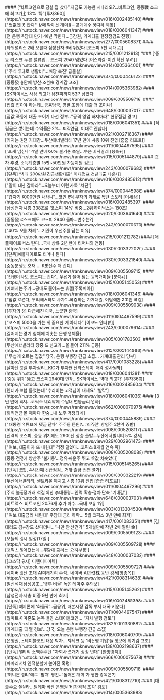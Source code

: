 <head><meta charset="utf-8"><title>Vers : 20250616_2043 </title></head>
#### [“비트코인으로 잠실 집 샀다” 지금도 가능한 시나리오?…비트코인, 중동戰 쇼크에 최고가比 13% ‘뚝’ [투자360]](https://m.stock.naver.com/news/ranknews/view/016/0002485140)
#### ["헐값엔 못 판다" 상폐 막아선 개미들…공개매수 잇따라 제동](https://m.stock.naver.com/news/ranknews/view/018/0006041347)
#### [전 은행 주담대 만기 40년 막힌다…금감원, 가계대출 현장점검도 진행](https://m.stock.naver.com/news/ranknews/view/277/0005608371)
#### [타워팰리스 2배 오를때 삼성전자 6배 뛰었다 [코스피 5천 시대로]](https://m.stock.naver.com/news/ranknews/view/215/0001212913)
#### [‘중동 리스크’ 누른 밸류업… 코스피 2940 넘었다 [이스라엘-이란 확전 우려]](https://m.stock.naver.com/news/ranknews/view/014/0005364001)
#### ["주식 투자로 생활비"…'배당 촉진' 급물살](https://m.stock.naver.com/news/ranknews/view/374/0000446122)
#### [중동發 불안에 방산·조선株 경계감 고조](https://m.stock.naver.com/news/ranknews/view/014/0005363982)
#### [SK하이닉스 사상 최고가 삼천피까지 53P 남았다](https://m.stock.naver.com/news/ranknews/view/009/0005509716)
#### [집값 잡아야 하는데…금융당국, 영끌 조짐에 대출 더 조이나](https://m.stock.naver.com/news/ranknews/view/648/0000037017)
#### [집값 폭등에 대출 조이기 나선 정부…"공격 영업 하지마라" 현장점검 경고](https://m.stock.naver.com/news/ranknews/view/018/0006041351)
#### [적립금은 쌓이는데 수익률은 2%…퇴직연금, 이대로 괜찮나](https://m.stock.naver.com/news/ranknews/view/021/0002716367)
#### [커지는 원전 기대감…두산에너빌리티 17년 만에 시총 10위 진입 [줍줍 리포트]](https://m.stock.naver.com/news/ranknews/view/011/0004497595)
#### ['호재 넘친다' 4일 만에 60% 불기둥 폭발…무슨 회사길래 [종목+]](https://m.stock.naver.com/news/ranknews/view/015/0005144879)
#### [2차 추경, 소득계층별 15만~50만원 차등지원 검토](https://m.stock.naver.com/news/ranknews/view/243/0000079683)
#### [[단독] “최대 200만원 긴급생활대출” 이재명표 청년대출 나온다](https://m.stock.naver.com/news/ranknews/view/016/0002485612)
#### ["딸이 대신 갚아라"…오늘부터 이런 카톡 '차단'](https://m.stock.naver.com/news/ranknews/view/374/0000445988)
#### [“갑자기 6000만원 내라니”…코인 6억 부자의 과태료 폭탄 스토리 [이세상]](https://m.stock.naver.com/news/ranknews/view/016/0002485397)
#### [삼성전자 시총 338조로 ‘코스피 14%’ 비중…2위 하이닉스는 180조](https://m.stock.naver.com/news/ranknews/view/020/0003641640)
#### [중동發 리스크에도 코스피 2940 돌파…변수는?](https://m.stock.naver.com/news/ranknews/view/243/0000079679)
#### ["40% 오를 차례"…기관이 우선주를 담는 이유](https://m.stock.naver.com/news/ranknews/view/215/0001212782)
#### [애플페이로 버스 탄다…국내 상륙 2년 만에 티머니와 연동](https://m.stock.naver.com/news/ranknews/view/030/0003322020)
#### [[단독]애플페이로도 티머니 된다](https://m.stock.naver.com/news/ranknews/view/030/0003321840)
#### [중동분쟁도 호재 … K방산주 더 간다](https://m.stock.naver.com/news/ranknews/view/009/0005509715)
#### ['전쟁이 나도 코스피는 간다'…무섭게 쓸어 담는 동학개미들 [분석+]](https://m.stock.naver.com/news/ranknews/view/015/0005145053)
#### [예뻐지는 주가…공매도 줄어드는 휴젤[주톡피아]](https://m.stock.naver.com/news/ranknews/view/018/0006041346)
#### [“집값 오른다, 무리해서라도 사자”...폭증하는 가계대출, 이달에만 2조원 폭증](https://m.stock.naver.com/news/ranknews/view/009/0005509038)
#### [[투자의 창] 다급해진 미국, 느긋한 중국](https://m.stock.naver.com/news/ranknews/view/011/0004497599)
#### [“코스피 5000을 가는 게 중요한 게 아니다” [이코노 인터뷰]](https://m.stock.naver.com/news/ranknews/view/243/0000079614)
#### [길어지는 경기 침체에 치솟는 은행 연체율](https://m.stock.naver.com/news/ranknews/view/005/0001783503)
#### [두산에너빌리티 장중 또 신고가…올 들어 211% 급등](https://m.stock.naver.com/news/ranknews/view/015/0005144988)
#### ["무섭게 오르는 집값" 당국, 은행 부행장 긴급 소집… 가계대출 관리 당부](https://m.stock.naver.com/news/ranknews/view/417/0001083228)
#### [살아난 호텔 투자심리…KIC가 투자한 신라스테이, 매각 성사될까](https://m.stock.naver.com/news/ranknews/view/018/0006041381)
#### [‘중동 위기’ 뚫고 코스피 2940대 안착…SK하이닉스 ‘역대 최고가’ [투자360]](https://m.stock.naver.com/news/ranknews/view/016/0002485604)
#### [렌터카 보험 들었는데 "수리비는 고객님이 내세요" '발칵'](https://m.stock.naver.com/news/ranknews/view/018/0006041036)
#### [3년 만에 최저…코픽스 내리막에 주담대 변동금리 인하](https://m.stock.naver.com/news/ranknews/view/662/0000070975)
#### [퇴직연금 볼 때마다 한숨…내 노후 걱정되네](https://m.stock.naver.com/news/ranknews/view/374/0000445889)
#### ["대통령 유튜브에 댓글 달자" 주주들 탄원?…'리쥬란' 창업주 2천억 증발](https://m.stock.naver.com/news/ranknews/view/008/0005208117)
#### [진격의 코스피, 중동 위기에도 2900선 상승 출발…두산에너빌리티 5% 강세](https://m.stock.naver.com/news/ranknews/view/029/0002961473)
#### ["여보, 대출이자 또 내린대" 걱정 덜었다…코픽스 8개월 연속 뚝](https://m.stock.naver.com/news/ranknews/view/008/0005208088)
#### [중동 전쟁에 방산주 '불기둥'…정유·해운주 뛰고 金값 치솟았다](https://m.stock.naver.com/news/ranknews/view/015/0005145265)
#### [[단독] 코빗, 4시간째 긴급점검…거래·출금 전면 불가](https://m.stock.naver.com/news/ranknews/view/030/0003322219)
#### [두산에너빌리티, 셀트리온 제치고 시총 10위 진입 [줍줍 리포트]](https://m.stock.naver.com/news/ranknews/view/011/0004497296)
#### [주식 불공정거래 척결 외친 李대통령…인력 확충·절차 단축 '기대감'](https://m.stock.naver.com/news/ranknews/view/648/0000037031)
#### [비트맥스, 비트코인 20.76개 추가 매수…국내 보유 1위](https://m.stock.naver.com/news/ranknews/view/003/0013304530)
#### ["여보 대출금리 내린대" 주담대 금리 하락… 5월 코픽스 3년 만에 최저](https://m.stock.naver.com/news/ranknews/view/417/0001083351)
#### [김대리도 김부장도 샀다더니…“나만 안 산건가” 5개월만에 작년 2배 팔린 金](https://m.stock.naver.com/news/ranknews/view/009/0005509123)
#### [오늘의 증시 일정(17일)](https://m.stock.naver.com/news/ranknews/view/009/0005509728)
#### [코픽스 떨어졌는데…주담대 금리는 '요지부동'](https://m.stock.naver.com/news/ranknews/view/648/0000037032)
#### [[코스닥 공시] 디앤디파마텍](https://m.stock.naver.com/news/ranknews/view/009/0005509727)
#### [네이버 출신 초대 AI미래기획 수석…네이버·AI관련株 동반 강세[핫종목]](https://m.stock.naver.com/news/ranknews/view/421/0008314638)
#### [일신석재·삼성공조…'빚투 비율' 높은 테마주 주의보](https://m.stock.naver.com/news/ranknews/view/015/0005145262)
#### [삼성전자 시총 비중 9년 만에 최저](https://m.stock.naver.com/news/ranknews/view/016/0002485398)
#### [[단독] 폐지론에 ‘화들짝’…금융위, 자본시장 감독 부서 대폭 키운다](https://m.stock.naver.com/news/ranknews/view/011/0004497547)
#### [월마트·아마존도 눈독 들인 스테이블코인… “자체 발행 검토”](https://m.stock.naver.com/news/ranknews/view/082/0001330882)
#### [가계대출 '과열 경보'…당국, 오늘 은행 부행장 긴급 소집](https://m.stock.naver.com/news/ranknews/view/018/0006040709)
#### [은행권, 스테이블코인 대응 박차… 빅테크 등 '비은행 기업'들 행보에 위기감 고조](https://m.stock.naver.com/news/ranknews/view/138/0002198637)
#### [[단독] 엘티씨 소액주주단 "자회사 쪼개기 상장 반대" [한양경제]](https://m.stock.naver.com/news/ranknews/view/666/0000075678)
#### [파마리서치 인적분할에 쏟아진 혹평](https://m.stock.naver.com/news/ranknews/view/009/0005509718)
#### ['허니문 랠리'에도 '팔자' 행진…'돌아온 개미'가 찜한 종목은?](https://m.stock.naver.com/news/ranknews/view/421/0008312710)
#### [대출수요 쏠릴라…딜레마 빠진 은행권 '비가격적 조치' 검토](https://m.stock.naver.com/news/ranknews/view/014/0005363983)
